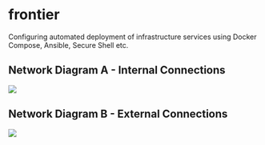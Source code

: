 # frontier

Configuring automated deployment of infrastructure services using Docker Compose, Ansible, Secure Shell etc.

## Network Diagram A - Internal Connections

![](https://gitlab.com/t0xic0der/frontier/-/raw/main/data/NetworkDiagramA.png)

## Network Diagram B - External Connections

![](https://gitlab.com/t0xic0der/frontier/-/raw/main/data/NetworkDiagramB.png)

